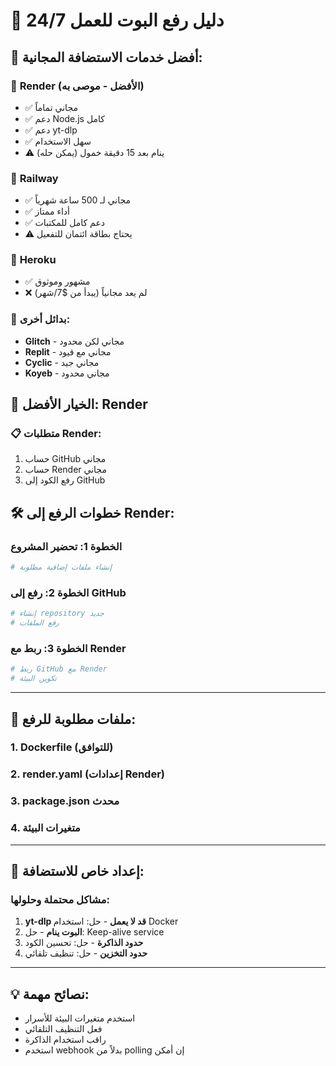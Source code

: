 # 🚀 دليل رفع البوت للعمل 24/7

## 🌟 **أفضل خدمات الاستضافة المجانية:**

### 🥇 **Render (الأفضل - موصى به)**
- ✅ مجاني تماماً
- ✅ دعم Node.js كامل
- ✅ دعم yt-dlp
- ✅ سهل الاستخدام
- ⚠️ ينام بعد 15 دقيقة خمول (يمكن حله)

### 🥈 **Railway**
- ✅ مجاني لـ 500 ساعة شهرياً
- ✅ أداء ممتاز
- ✅ دعم كامل للمكتبات
- ⚠️ يحتاج بطاقة ائتمان للتفعيل

### 🥉 **Heroku**
- ✅ مشهور وموثوق
- ❌ لم يعد مجانياً (يبدأ من $7/شهر)

### 🔄 **بدائل أخرى:**
- **Glitch** - مجاني لكن محدود
- **Replit** - مجاني مع قيود
- **Cyclic** - مجاني جيد
- **Koyeb** - مجاني محدود

## 🎯 **الخيار الأفضل: Render**

### 📋 **متطلبات Render:**
1. حساب GitHub مجاني
2. حساب Render مجاني
3. رفع الكود إلى GitHub

## 🛠️ **خطوات الرفع إلى Render:**

### الخطوة 1: تحضير المشروع
```bash
# إنشاء ملفات إضافية مطلوبة
```

### الخطوة 2: رفع إلى GitHub
```bash
# إنشاء repository جديد
# رفع الملفات
```

### الخطوة 3: ربط مع Render
```bash
# ربط GitHub مع Render
# تكوين البيئة
```

---

## 📁 **ملفات مطلوبة للرفع:**

### 1. Dockerfile (للتوافق)
### 2. render.yaml (إعدادات Render)
### 3. package.json محدث
### 4. متغيرات البيئة

---

## 🔧 **إعداد خاص للاستضافة:**

### مشاكل محتملة وحلولها:
1. **yt-dlp قد لا يعمل** - حل: استخدام Docker
2. **البوت ينام** - حل: Keep-alive service
3. **حدود الذاكرة** - حل: تحسين الكود
4. **حدود التخزين** - حل: تنظيف تلقائي

---

## 💡 **نصائح مهمة:**
- استخدم متغيرات البيئة للأسرار
- فعل التنظيف التلقائي
- راقب استخدام الذاكرة
- استخدم webhook بدلاً من polling إن أمكن
